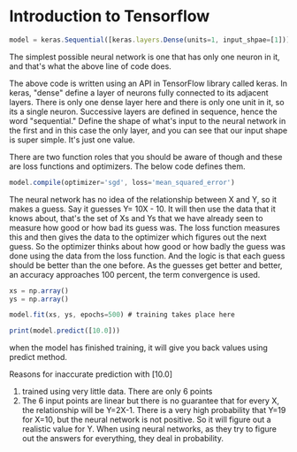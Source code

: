 # Introduction to Tensorflow

```jsx
model = keras.Sequential([keras.layers.Dense(units=1, input_shpae=[1])])
```

The simplest possible neural network is one that has only one neuron in it, and that's what the above line of code does.

The above code is written using an API in TensorFlow library called keras.
In keras, "dense" define a layer of neurons fully connected to its adjacent layers. There is only one dense layer here and there is only one unit in it, so its a single neuron.
Successive layers are defined in sequence, hence the word "sequential."
Define the shape of what's input to the neural network in the first and in this case the only layer, and you can see that our input shape is super simple. It's just one value.

There are two function roles that you should be aware of though and these are loss functions and optimizers. The below code defines them.

```jsx
model.compile(optimizer='sgd', loss='mean_squared_error')
```

The neural network has no idea of the relationship between X and Y, so it makes a guess. Say it guesses Y= 10X - 10. It will then use the data that it knows about, that's the set of Xs and Ys that we have already seen to measure how good or how bad its guess was. The loss function measures this and then gives the data to the optimizer which figures out the next guess. So the optimizer thinks about how good or how badly the guess was done using the data from the loss function. And the logic is that each guess should be better than the one before. As the guesses get better and better, an accuracy approaches 100 percent, the term convergence is used.

```jsx
xs = np.array()
ys = np.array()
```

```jsx
model.fit(xs, ys, epochs=500) # training takes place here
```

```jsx
print(model.predict([10.0]))
```

when the model has finished training, it will give you back values using predict method.

Reasons for inaccurate prediction with [10.0]

1. trained using very little data. There are only 6 points
2. The 6 input points are linear but there is no guarantee that for every X, the relationship will be Y=2X-1. There is a very high probability that Y=19 for X=10, but the neural network is not positive. So it will figure out a realistic value for Y. When using neural networks, as they try to figure out the answers for everything, they deal in probability.